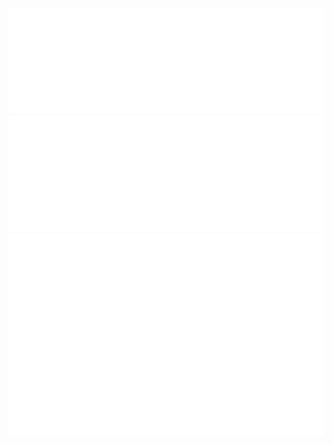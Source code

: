<!-- https://mienaiyami.github.io/ -->

<!-- <img align="center" src="https://github-readme-stats.vercel.app/api?username=mienaiyami&theme=radical&show_icons=true"/>
<img align="center" src="https://github-readme-stats.vercel.app/api/top-langs/?username=mienaiyami&layout=compact&theme=radical"/> -->

![info](./metrics.plugin.languages.indepth.svg)
![info](./metrics.plugin.stargazers.svg)
![info](./metrics.plugin.isocalendar.fullyear.svg)